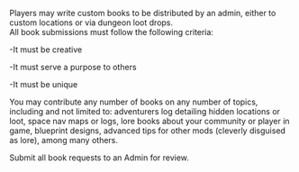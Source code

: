 Players may write custom books to be distributed by an admin, either to custom locations or via dungeon loot drops.  
All book submissions must follow the following criteria:

-It must be creative

-It must serve a purpose to others

-It must be unique

You may contribute any number of books on any number of topics, including and not limited to: adventurers log detailing hidden locations or loot, space nav maps or logs, lore books about your community or player in game, blueprint designs, advanced tips for other mods (cleverly disguised as lore), among many others.

Submit all book requests to an Admin for review.
